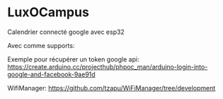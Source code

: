 # LuxOCampus
Calendrier connecté google avec esp32


Avec comme supports:

Exemple pour récupérer un token google api:
https://create.arduino.cc/projecthub/phpoc_man/arduino-login-into-google-and-facebook-9ae91d

WifiManager:
https://github.com/tzapu/WiFiManager/tree/development
